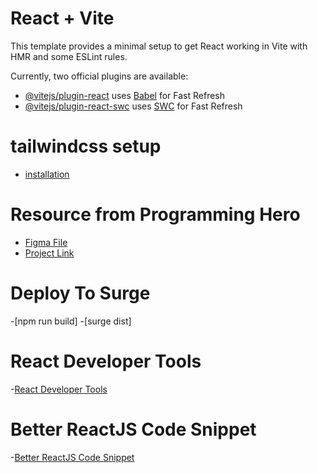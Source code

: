 # React + Vite

This template provides a minimal setup to get React working in Vite with HMR and some ESLint rules.

Currently, two official plugins are available:

-   [@vitejs/plugin-react](https://github.com/vitejs/vite-plugin-react/blob/main/packages/plugin-react/README.md) uses [Babel](https://babeljs.io/) for Fast Refresh
-   [@vitejs/plugin-react-swc](https://github.com/vitejs/vite-plugin-react-swc) uses [SWC](https://swc.rs/) for Fast Refresh

# tailwindcss setup

-   [installation](https://tailwindcss.com/docs/guides/vite)

# Resource from Programming Hero

-   [Figma File](https://github.com/ProgrammingHero1/knowledge-cafe)
-   [Project Link](https://github.com/ProgrammingHero1/react-knowledge-cafe)

# Deploy To Surge

-[npm run build] -[surge dist]

# React Developer Tools

-[React Developer Tools](https://chromewebstore.google.com/detail/react-developer-tools/fmkadmapgofadopljbjfkapdkoienihi?pli=1)

# Better ReactJS Code Snippet

-[Better ReactJS Code Snippet](https://marketplace.visualstudio.com/items?itemName=Sharafdin.better-reactjs-code-snippetj)
